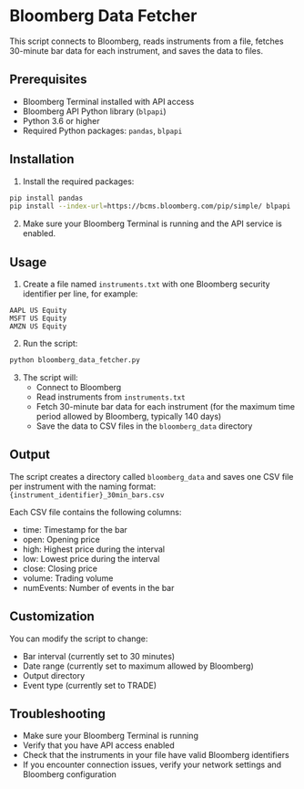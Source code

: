 # Bloomberg Data Fetcher

This script connects to Bloomberg, reads instruments from a file, fetches 30-minute bar data for each instrument, and saves the data to files.

## Prerequisites

- Bloomberg Terminal installed with API access
- Bloomberg API Python library (`blpapi`)
- Python 3.6 or higher
- Required Python packages: `pandas`, `blpapi`

## Installation

1. Install the required packages:

```bash
pip install pandas
pip install --index-url=https://bcms.bloomberg.com/pip/simple/ blpapi
```

2. Make sure your Bloomberg Terminal is running and the API service is enabled.

## Usage

1. Create a file named `instruments.txt` with one Bloomberg security identifier per line, for example:

```
AAPL US Equity
MSFT US Equity
AMZN US Equity
```

2. Run the script:

```bash
python bloomberg_data_fetcher.py
```

3. The script will:
   - Connect to Bloomberg
   - Read instruments from `instruments.txt`
   - Fetch 30-minute bar data for each instrument (for the maximum time period allowed by Bloomberg, typically 140 days)
   - Save the data to CSV files in the `bloomberg_data` directory

## Output

The script creates a directory called `bloomberg_data` and saves one CSV file per instrument with the naming format:
`{instrument_identifier}_30min_bars.csv`

Each CSV file contains the following columns:
- time: Timestamp for the bar
- open: Opening price
- high: Highest price during the interval
- low: Lowest price during the interval
- close: Closing price
- volume: Trading volume
- numEvents: Number of events in the bar

## Customization

You can modify the script to change:
- Bar interval (currently set to 30 minutes)
- Date range (currently set to maximum allowed by Bloomberg)
- Output directory
- Event type (currently set to TRADE)

## Troubleshooting

- Make sure your Bloomberg Terminal is running
- Verify that you have API access enabled
- Check that the instruments in your file have valid Bloomberg identifiers
- If you encounter connection issues, verify your network settings and Bloomberg configuration
